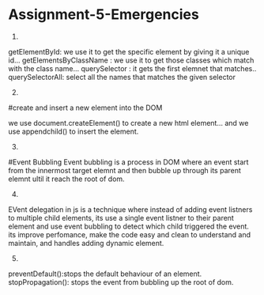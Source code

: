 # Assignment-5-Emergencies
1.
getElementById: we use it to get the specific element by giving it a unique id...
getElementsByClassName : we use it to get  those classes which match with the class name...
querySelector : it gets the first elemnet that matches..
querySelectorAll: select all the names that matches the given selector

2.
 #create and insert a new element into the DOM

we use document.createElement() to create a new html element...
and we use appendchild() to insert the element.

3.
#Event Bubbling
Event bubbling is a process in DOM where an event start from the innermost target elemnt and then bubble up through its parent elemnt ultil it reach the root of dom.

4.
EVent delegation in js is a technique where instead of adding event listners to multiple child elements, its use a single event listner to their parent element and use event bubbling to detect which child triggered the event.
its improve perfomance, make the code easy and clean to understand and maintain,  and handles adding dynamic element.

5.
preventDefault():stops the default behaviour of an element.
stopPropagation(): stops the event from bubbling up the root of dom.


